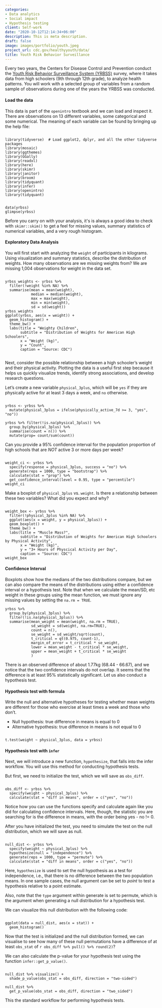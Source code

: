 ```yaml
---
categories:
- Data analytics
- Social impact
- Hypothesis testing
client: Self-work
date: "2020-10-12T12:14:34+06:00"
description: This is meta description.
draft: false
image: images/portfolio/youth.jpeg
project_url: cdc.gov/healthyyouth/data/
title: Youth Risk Behavior Surveillance
---
```



Every two years, the Centers for Disease Control and Prevention conduct the [Youth Risk Behavior Surveillance System (YRBSS)](https://www.cdc.gov/healthyyouth/data/yrbs/index.htm) survey, where it takes data from high schoolers (9th through 12th grade), to analyze health patterns. You will work with a selected group of variables from a random sample of observations during one of the years the YRBSS was conducted.

#### Load the data

This data is part of the `openintro` textbook and we can load and inspect it. There are observations on 13 different variables, some categorical and some numerical. The meaning of each variable can be found by bringing up the help file:

```{r load-libraries, echo=FALSE}

library(tidyverse)  # Load ggplot2, dplyr, and all the other tidyverse packages
library(mosaic)
library(ggthemes)
library(GGally)
library(readxl)
library(here)
library(skimr)
library(janitor)
library(broom)
library(tidyquant)
library(infer)
library(openintro)
library(tidyquant)

```

```{r}

data(yrbss)
glimpse(yrbss)

```

Before you carry on with your analysis, it's is always a good idea to check with `skimr::skim()` to get a feel for missing values, summary statistics of numerical variables, and a very rough histogram.

#### Exploratory Data Analysis

You will first start with analyzing the `weight` of participants in kilograms. Using visualization and summary statistics, describe the distribution of weights. How many observations are we missing weights from?
We are missing 1,004 observations for weight in the data set. 

```{r, eda_on_weight}

yrbss_weights <- yrbss %>% 
  filter(!weight %in% NA) %>% 
  summarise(mean = mean(weight),
            median = median(weight),
            max = max(weight),
            min = min(weight),
            sd = sd(weight))
yrbss_weights
ggplot(yrbss, aes(x = weight)) +
  geom_histogram() +
  theme_bw() +
  labs(title = "Weighty Children",
       subtitle = "Distribution of Weights for American High Schoolers",
       x = "Weight (kg)",
       y = "Count",
       caption = "Source: CDC")
       
```

Next, consider the possible relationship between a high schooler’s weight and their physical activity. Plotting the data is a useful first step because it helps us quickly visualize trends, identify strong associations, and develop research questions.

Let’s create a new variable `physical_3plus`, which will be `yes` if they are physically active for at least 3 days a week, and `no` otherwise.

```{r}

yrbss <- yrbss %>% 
  mutate(physical_3plus = ifelse(physically_active_7d >= 3, "yes", "no"))

yrbss %>% filter(!is.na(physical_3plus)) %>% 
  group_by(physical_3plus) %>% 
  summarise(count = n()) %>% 
  mutate(prop= count/sum(count))

```

Can you provide a 95% confidence interval for the population proportion of high schools that are *NOT* active 3 or more days per week?

```{r}

weight_ci <- yrbss %>% 
  specify(response = physical_3plus, success = "no") %>% 
  generate(reps = 1000, type = "bootstrap") %>% 
  calculate(stat = "prop") %>% 
  get_confidence_interval(level = 0.95, type = "percentile")
weight_ci

```
  
Make a boxplot of `physical_3plus` vs. `weight`. Is there a relationship between these two variables? What did you expect and why?

```{r, boxplot}

weight_box <- yrbss %>% 
  filter(!physical_3plus %in% NA) %>% 
  ggplot(aes(x = weight, y = physical_3plus)) +
  geom_boxplot() +
  theme_bw() +
  labs(title = "Muscle Mass?",
       subtitle = "Distribution of Weights for American High Schoolers by Physical Activity",
       x = "Weight (kg)",
       y = "3+ Hours of Physcical Activity per Day",
       caption = "Source: CDC")
weight_box

```

#### Confidence Interval

Boxplots show how the medians of the two distributions compare, but we can also compare the means of the distributions using either a confidence interval or a hypothesis test. Note that when we calculate the mean/SD, etc weight in these groups using the mean function, we must ignore any missing values by setting the `na.rm = TRUE`.

```{r}
yrbss %>%
  group_by(physical_3plus) %>%
  filter(!is.na(physical_3plus)) %>% 
  summarise(mean_weight = mean(weight, na.rm = TRUE),
            sd_weight = sd(weight, na.rm=TRUE),
            count = n(),
            se_weight = sd_weight/sqrt(count),
            t_critical = qt(0.975, count-1), 
            margin_of_error = t_critical * se_weight,
            lower = mean_weight - t_critical * se_weight,
            upper = mean_weight + t_critical * se_weight
            )

```

There is an observed difference of about 1.77kg (68.44 - 66.67), and we notice that the two confidence intervals do not overlap. It seems that the difference is at least 95% statistically significant. Let us also conduct a hypothesis test.

#### Hypothesis test with formula

Write the null and alternative hypotheses for testing whether mean weights are different for those who exercise at least times a week and those who don’t.
* Null hypothesis: true difference in means is equal to 0
* Alternative hypothesis: true difference in means is not equal to 0

```{r}

t.test(weight ~ physical_3plus, data = yrbss)

```

#### Hypothesis test with `infer`

Next, we will introduce a new function, `hypothesize`, that falls into the infer workflow. You will use this method for conducting hypothesis tests.

But first, we need to initialize the test, which we will save as `obs_diff`.

```{r}

obs_diff <- yrbss %>%
  specify(weight ~ physical_3plus) %>%
  calculate(stat = "diff in means", order = c("yes", "no"))

```

Notice how you can use the functions specify and calculate again like you did for calculating confidence intervals. Here, though, the statistic you are searching for is the difference in means, with the order being yes - no != 0.

After you have initialized the test, you need to simulate the test on the null distribution, which we will save as null.

```{r}

null_dist <- yrbss %>%
  specify(weight ~ physical_3plus) %>%
  hypothesize(null = "independence") %>%
  generate(reps = 1000, type = "permute") %>%
  calculate(stat = "diff in means", order = c("yes", "no"))

```

Here, `hypothesize` is used to set the null hypothesis as a test for independence, i.e., that there is no difference between the two population means. In one sample cases, the null argument can be set to *point* to test a hypothesis relative to a point estimate.

Also, note that the `type` argument within generate is set to permute, which is the argument when generating a null distribution for a hypothesis test.

We can visualize this null distribution with the following code:

```{r}

ggplot(data = null_dist, aes(x = stat)) +
  geom_histogram()

```

Now that the test is initialized and the null distribution formed, we can visualise to see how many of these null permutations have a difference of at least `obs_stat` of `r obs_diff %>% pull() %>% round(2)`?

We can also calculate the p-value for your hypothesis test using the function `infer::get_p_value()`.

```{r}

null_dist %>% visualize() +
  shade_p_value(obs_stat = obs_diff, direction = "two-sided")

null_dist %>%
  get_p_value(obs_stat = obs_diff, direction = "two_sided")

```

This the standard workflow for performing hypothesis tests.